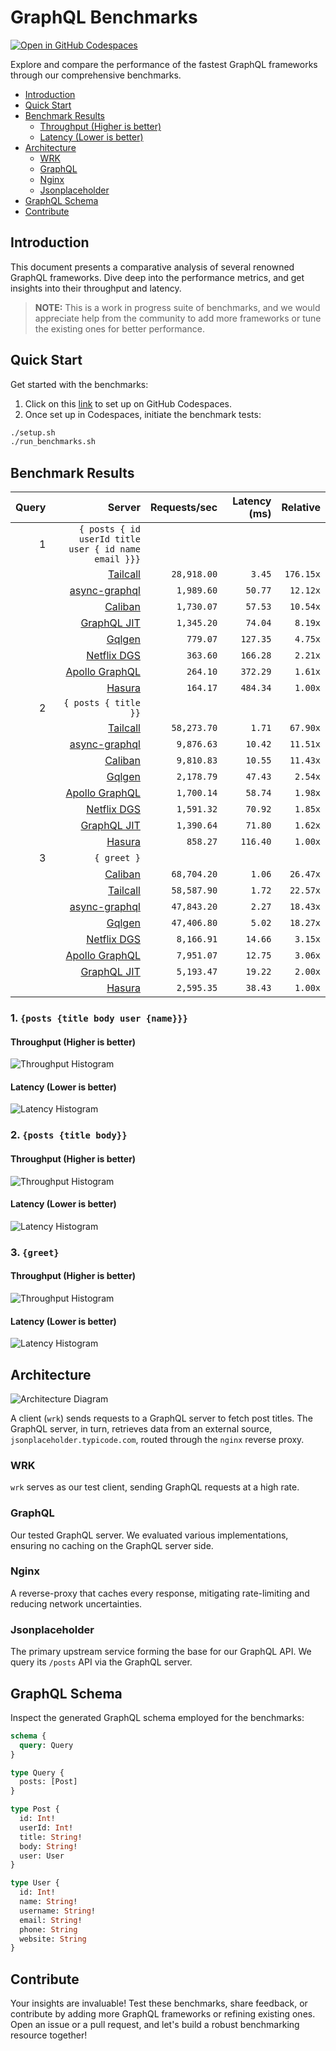 # GraphQL Benchmarks <!-- omit from toc -->

[![Open in GitHub Codespaces](https://github.com/codespaces/badge.svg)](https://codespaces.new/tailcallhq/graphql-benchmarks)

Explore and compare the performance of the fastest GraphQL frameworks through our comprehensive benchmarks.

- [Introduction](#introduction)
- [Quick Start](#quick-start)
- [Benchmark Results](#benchmark-results)
  - [Throughput (Higher is better)](#throughput-higher-is-better)
  - [Latency (Lower is better)](#latency-lower-is-better)
- [Architecture](#architecture)
  - [WRK](#wrk)
  - [GraphQL](#graphql)
  - [Nginx](#nginx)
  - [Jsonplaceholder](#jsonplaceholder)
- [GraphQL Schema](#graphql-schema)
- [Contribute](#contribute)

[Tailcall]: https://github.com/tailcallhq/tailcall
[Gqlgen]: https://github.com/99designs/gqlgen
[Apollo GraphQL]: https://github.com/apollographql/apollo-server
[Netflix DGS]: https://github.com/netflix/dgs-framework
[Caliban]: https://github.com/ghostdogpr/caliban
[async-graphql]: https://github.com/async-graphql/async-graphql
[Hasura]: https://github.com/hasura/graphql-engine
[GraphQL JIT]: https://github.com/zalando-incubator/graphql-jit

## Introduction

This document presents a comparative analysis of several renowned GraphQL frameworks. Dive deep into the performance metrics, and get insights into their throughput and latency.

> **NOTE:** This is a work in progress suite of benchmarks, and we would appreciate help from the community to add more frameworks or tune the existing ones for better performance.

## Quick Start

Get started with the benchmarks:

1. Click on this [link](https://codespaces.new/tailcallhq/graphql-benchmarks) to set up on GitHub Codespaces.
2. Once set up in Codespaces, initiate the benchmark tests:

```bash
./setup.sh
./run_benchmarks.sh
```

## Benchmark Results

<!-- PERFORMANCE_RESULTS_START -->

| Query | Server | Requests/sec | Latency (ms) | Relative |
|-------:|--------:|--------------:|--------------:|---------:|
| 1 | `{ posts { id userId title user { id name email }}}` |
|| [Tailcall] | `28,918.00` | `3.45` | `176.15x` |
|| [async-graphql] | `1,989.60` | `50.77` | `12.12x` |
|| [Caliban] | `1,730.07` | `57.53` | `10.54x` |
|| [GraphQL JIT] | `1,345.20` | `74.04` | `8.19x` |
|| [Gqlgen] | `779.07` | `127.35` | `4.75x` |
|| [Netflix DGS] | `363.60` | `166.28` | `2.21x` |
|| [Apollo GraphQL] | `264.10` | `372.29` | `1.61x` |
|| [Hasura] | `164.17` | `484.34` | `1.00x` |
| 2 | `{ posts { title }}` |
|| [Tailcall] | `58,273.70` | `1.71` | `67.90x` |
|| [async-graphql] | `9,876.63` | `10.42` | `11.51x` |
|| [Caliban] | `9,810.83` | `10.55` | `11.43x` |
|| [Gqlgen] | `2,178.79` | `47.43` | `2.54x` |
|| [Apollo GraphQL] | `1,700.14` | `58.74` | `1.98x` |
|| [Netflix DGS] | `1,591.32` | `70.92` | `1.85x` |
|| [GraphQL JIT] | `1,390.64` | `71.80` | `1.62x` |
|| [Hasura] | `858.27` | `116.40` | `1.00x` |
| 3 | `{ greet }` |
|| [Caliban] | `68,704.20` | `1.06` | `26.47x` |
|| [Tailcall] | `58,587.90` | `1.72` | `22.57x` |
|| [async-graphql] | `47,843.20` | `2.27` | `18.43x` |
|| [Gqlgen] | `47,406.80` | `5.02` | `18.27x` |
|| [Netflix DGS] | `8,166.91` | `14.66` | `3.15x` |
|| [Apollo GraphQL] | `7,951.07` | `12.75` | `3.06x` |
|| [GraphQL JIT] | `5,193.47` | `19.22` | `2.00x` |
|| [Hasura] | `2,595.35` | `38.43` | `1.00x` |

<!-- PERFORMANCE_RESULTS_END -->



### 1. `{posts {title body user {name}}}`
#### Throughput (Higher is better)

![Throughput Histogram](assets/req_sec_histogram1.png)

#### Latency (Lower is better)

![Latency Histogram](assets/latency_histogram1.png)

### 2. `{posts {title body}}`
#### Throughput (Higher is better)

![Throughput Histogram](assets/req_sec_histogram2.png)

#### Latency (Lower is better)

![Latency Histogram](assets/latency_histogram2.png)

### 3. `{greet}`
#### Throughput (Higher is better)

![Throughput Histogram](assets/req_sec_histogram3.png)

#### Latency (Lower is better)

![Latency Histogram](assets/latency_histogram3.png)

## Architecture

![Architecture Diagram](assets/architecture.png)

A client (`wrk`) sends requests to a GraphQL server to fetch post titles. The GraphQL server, in turn, retrieves data from an external source, `jsonplaceholder.typicode.com`, routed through the `nginx` reverse proxy.

### WRK

`wrk` serves as our test client, sending GraphQL requests at a high rate.

### GraphQL

Our tested GraphQL server. We evaluated various implementations, ensuring no caching on the GraphQL server side.

### Nginx

A reverse-proxy that caches every response, mitigating rate-limiting and reducing network uncertainties.

### Jsonplaceholder

The primary upstream service forming the base for our GraphQL API. We query its `/posts` API via the GraphQL server.

## GraphQL Schema

Inspect the generated GraphQL schema employed for the benchmarks:

```graphql
schema {
  query: Query
}

type Query {
  posts: [Post]
}

type Post {
  id: Int!
  userId: Int!
  title: String!
  body: String!
  user: User
}

type User {
  id: Int!
  name: String!
  username: String!
  email: String!
  phone: String
  website: String
}
```

## Contribute

Your insights are invaluable! Test these benchmarks, share feedback, or contribute by adding more GraphQL frameworks or refining existing ones. Open an issue or a pull request, and let's build a robust benchmarking resource together!
